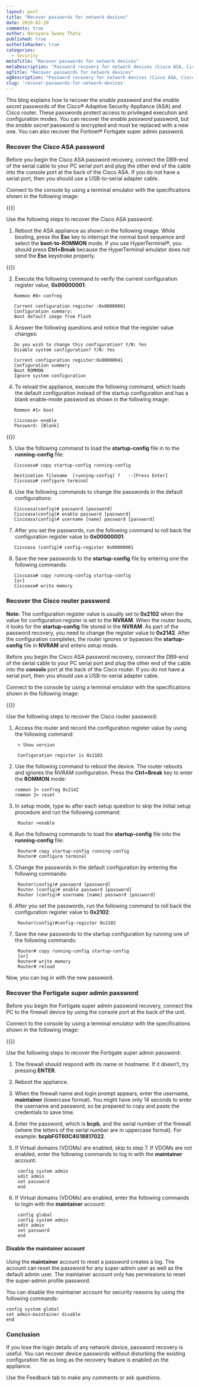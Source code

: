 ```yaml
---
layout: post
title: "Recover passwords for network devices"
date: 2019-02-20
comments: true
author: Narayana Swamy Thota
published: true
authorIsRacker: true
categories:
  - Security
metaTitle: "Recover passwords for network devices"
metaDescription: "Password recovery for network devices (Cisco ASA, Cisco Router, FortiGate Firewall)."
ogTitle: "Recover passwords for network devices"
ogDescription: "Password recovery for network devices (Cisco ASA, Cisco Router, FortiGate Firewall)."
slug: 'recover-passwords-for-network-devices' 
---
```


This blog explains how to recover the *enable password* and the *enable secret*
passwords of the Cisco&reg; Adaptive Security Appliance (ASA) and Cisco router.
These passwords protect access to privileged execution and configuration modes.
You can recover the *enable password* password, but the *enable secret* password
is encrypted and must be replaced with a new one. You can also recover the
Fortinet&reg; Fortigate super admin password.

<!--more-->

### Recover the Cisco ASA password

Before you begin the Cisco ASA password recovery, connect the DB9-end of the
serial cable to your PC serial port and plug the other end of the cable into
the console port at the back of the Cisco ASA. If you do not have a serial
port, then you should use a USB-to-serial adapter cable.

Connect to the console by using a terminal emulator with the specifications shown
in the following image:

   {{<image src="Picture3.png" title="" alt="">}}

Use the following steps to recover the Cisco ASA password:

<ol start=1>
   <li>Reboot the ASA appliance as shown in the following image. While booting,
   press the <b>Esc</b> key to interrupt the normal boot sequence and select the
   <b>boot-to-ROMMON</b> mode. If you use HyperTerminal&reg;, you should press
   <b>Ctrl+Break</b> because the HyperTerminal emulator does not send the
   <b>Esc</b> keystroke properly.</li>
</ol>

   {{<image src="Picture1.png" title="" alt="">}}

<ol start=2>
   <li> Execute the following command to verify the current configuration
   register value, <b>0x00000001</b>:</li>
</ol>

       Rommon #0> confreg

       Current configuration register :0x00000001
       Configuration summary:
       Boot default image from Flash

<ol start=3>
   <li>Answer the following questions and notice that the register value changes:</li>
</ol>

       Do you wish to change this configuration? Y/N: Yes
       Disable system configuration? Y/N: Yes

       Current configuration register:0x00000041
       Configuration summary
       Boot ROMMON
       Ignore system configuration

<ol start=4>
   <li>To reload the appliance, execute the following command, which loads the
   default configuration instead of the startup configuration and has a blank
   enable-mode password as shown in the following image:</li>
</ol>

       Rommon #1> boot

       Ciscoasa> enable
       Password: [Blank]

   {{<image src="Picture2.png" title="" alt="">}}

<ol start=5>
   <li>Use the following command to load the <b>startup-config</b> file in to the
   <b>running-config</b> file:</li>
</ol>

       Ciscoasa# copy startup-config running-config

       Destination filename  [running-config] ?   --[Press Enter]
       Ciscoasa# configure terminal

<ol start=6>
   <li>Use the following commands to change the passwords in the default
   configurations:</li>
</ol>

       Ciscoasa(config)# password [password]
       Ciscoasa(config)# enable password [password]
       Ciscoasa(config)# username [name] password [password]

<ol start=7>
   <li>After you set the passwords, run the following command to roll back the
   configuration register value to <b>0x00000001</b>:</li>
</ol>

       Ciscoasa (config)# config-register 0x00000001

<ol start=8>
   <li>Save the new passwords to the <b>startup-config</b> file by entering one the
   following commands:</li>
</ol>

       Ciscoasa# copy running-config startup-config
       [or]
       Ciscoasa# write memory


### Recover the Cisco router password

**Note:** The configuration register value is usually set to **0x2102** when
the value for configuration register is set to the **NVRAM**. When the router
boots, it looks for the **startup-config** file stored in the **NVRAM**. As part of
the password recovery, you need to change the register value to **0x2142**. After
the configuration completes, the router ignores or bypasses the **startup-config**
file in **NVRAM** and enters setup mode.

Before you begin the Cisco ASA password recovery, connect the DB9-end of the
serial cable to your PC serial port and plug the other end of the cable into
the **console** port at the back of the Cisco router. If you do not have a serial
port, then you should use a USB-to-serial adapter cable.

Connect to the console by using a terminal emulator with the specifications shown
in the following image:

   {{<image src="Picture3.png" title="" alt="">}}

Use the following steps to recover the Cisco router password:

1. Access the router and record the configuration register value by using the
   following command:

        > Show version

        Configuration register is 0x2102

2. Use the following command to reboot the device. The router reboots and ignores
   the NVRAM configuration. Press the **Ctrl+Break** key to enter the **ROMMON**
   mode:

       rommon 1> confreg 0x2142
       rommon 2> reset

3. In setup mode, type `No` after each setup question to skip the initial setup
   procedure and run the following command:

        Router >enable

4. Run the following commands to load the **startup-config** file into the
   **running-config** file:

        Router# copy startup-config running-config
        Router# configure terminal

5. Change the passwords in the default configuration by entering the following
   commands:

        Router(config)# password [password]
        Router (config)# enable password [password]
        Router (config)# username [name] password [password]

6. After you set the passwords, run the following command to roll back the
   configuration register value to **0x2102**:

        Router(config)#config-register 0x2102

7. Save the new passwords to the startup configuration by running one of the
   following commands:

        Router# copy running-config startup-config
        [or]
        Router# write memory
        Router# reload

Now, you can log in with the new password.

### Recover the Fortigate super admin password

Before you begin the Fortigate super admin password recovery, connect the PC to
the firewall device by using the console port at the back of the unit.

Connect to the console by using a terminal emulator with the specifications shown
in the following image:

   {{<image src="Picture3.png" title="" alt="">}}

Use the following steps to recover the Fortigate super admin password:

1. The firewall should respond with its name or hostname. If it doesn’t, try
   pressing **ENTER**.

2. Reboot the appliance.

3. When the firewall name and login prompt appears, enter the username,
   **maintainer** (lowercase format). You might have only 14 seconds to enter
   the username and password, so be prepared to copy and paste the credentials
   to save time.

4. Enter the password, which is **bcpb**, and the serial number of the firewall
   (where the letters of the serial number are in uppercase format). For
   example: **bcpbFGT60C4G18817022**.

5. If Virtual domains (VDOMs) are enabled, skip to step 7.  If VDOMs are not
   enabled, enter the following commands to log in with the **maintainer**
   account:

        config system admin
        edit admin
        set password
        end

6. If Virtual domains (VDOMs) are enabled, enter the following commands to
   login with the **maintainer** account:

        config global
        config system admin
        edit admin
        set password
        end

#### Disable the maintainer account

Using the **maintainer** account to reset a password creates a log. The account
can reset the password for any super-admin user as well as the default admin user.
The maintainer account only has permissions to reset the super-admin profile
password.

You can disable the maintainer account for security reasons by using the
following commands:

    config system global
    set admin-maintainer disable
    end

### Conclusion

If you lose the login details of any network device, password recovery is useful.
You can recover device passwords without disturbing the existing configuration
file as long as the recovery feature is enabled on the appliance.

Use the Feedback tab to make any comments or ask questions.